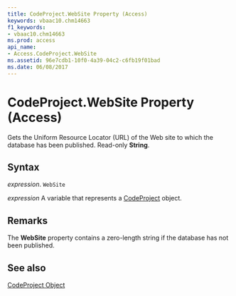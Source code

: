 ```yaml
---
title: CodeProject.WebSite Property (Access)
keywords: vbaac10.chm14663
f1_keywords:
- vbaac10.chm14663
ms.prod: access
api_name:
- Access.CodeProject.WebSite
ms.assetid: 96e7cdb1-10f0-4a39-04c2-c6fb19f01bad
ms.date: 06/08/2017
---
```



# CodeProject.WebSite Property (Access)

Gets the Uniform Resource Locator (URL) of the Web site to which the database has been published. Read-only  **String**.


## Syntax

 _expression_. `WebSite`

 _expression_ A variable that represents a [CodeProject](./Access.CodeProject.md) object.


## Remarks

The  **WebSite** property contains a zero-length string if the database has not been published.


## See also


[CodeProject Object](Access.CodeProject.md)

